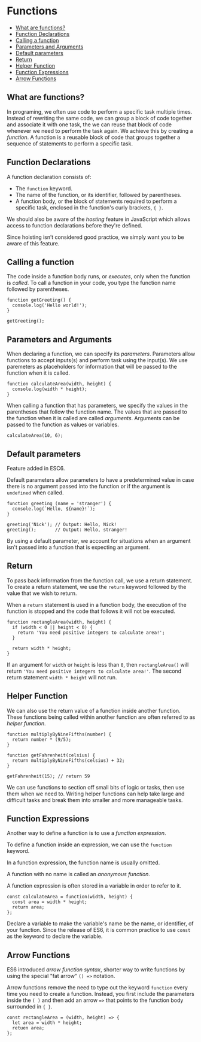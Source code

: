 # Functions

* [What are functions?](#What-are-functions?)
* [Function Declarations](#Function-Declarations)
* [Calling a function](#Calling-a-function)
* [Parameters and Arguments](#Parameters-and-Arguments)
* [Default parameters](#Default-parameters)
* [Return](#Return)
* [Helper Function](#Helper-Function)
* [Function Expressions](#Function-Expressions)
* [Arrow Functions](#Arrow-Functions)



## What are functions?
In programing, we often use code to perform a specific task multiple times. Instead of rewriting the same code, we can group a block of code together and associate it with one task, the we can reuse that block of code whenever we need to perform the task again. We achieve this by creating a *function*. A function is a reusable block of code that groups together a sequence of statements to perform a specific task.

## Function Declarations
A function declaration consists of:

* The `function` keyword.
* The name of the function, or its identifier, followed by parentheses.
* A function body, or the block of statements required to perform a specific task, enclosed in the function's curly brackets, `{ }`.

We should also be aware of the *hosting* feature in JavaScript which allows access to function declarations before they're defined.

Since hoisting isn’t considered good practice, we simply want you to be aware of this feature.

## Calling a function
The code inside a function body runs, or *executes*, only when the function is *called*. To call a function in your code, you type the function name followed by parentheses.

```
function getGreeting() {
  console.log('Hello world!');
}

getGreeting();
```

## Parameters and Arguments
When declaring a function, we can specify its *parameters*. Parameters allow functions to accept inputs(s) and perform task using the input(s). We use paremeters as placeholders for information that will be passed to the function when it is called.

```
function calculateArea(width, height) {
  console.log(width * height);
}
```

When calling a function that has parameters, we specify the values in the parentheses that follow the function name. The values that are passed to the function when it is called are called *arguments*. Arguments can be passed to the function as values or variables.

`calculateArea(10, 6);`

## Default parameters
Feature added in ESC6.

Default parameters allow parameters to have a predetermined value in case there is no argument passed into the function or if the argument is `undefined` when called.

```
function greeting (name = 'stranger') {
  console.log(`Hello, ${name}!`);
}

greeting('Nick'); // Output: Hello, Nick!
greeting();       // Output: Hello, stranger!
```

By using a default parameter, we account for situations when an argument isn't passed into a function that is expecting an argument.

## Return
To pass back information from the function call, we use a return statement. To create a return statement, we use the `return` keyword followed by the value that we wish to return.

When a `return` statement is used in a function body, the execution of the function is stopped and the code that follows it will not be executed.

```
function rectangleArea(width, height) {
  if (width < 0 || height < 0) {
    return 'You need positive integers to calculate area!';
  }

  return width * height;
}
```

If an argument for `width` or `height` is less than `0`, then `rectangleArea()` will return `'You need positive integers to calculate area!'`. The second return statement `width * height` will not run.

## Helper Function
We can also use the return value of a function inside another function. These functions being called within another function are often referred to as *helper function*.

```
function multiplyByNineFifths(number) {
  return number * (9/5);
}

function getFahrenheit(celsius) {
  return multiplyByNineFifths(celsius) + 32;
}

getFahrenheit(15); // return 59
```

We can use functions to section off small bits of logic or tasks, then use them when we need to. Writing helper functions can help take large and difficult tasks and break them into smaller and more manageable tasks.

## Function Expressions
Another way to define a function is to use a *function expression*.

To define a function inside an expression, we can use the `function` keyword.

In a function expression, the function name is usually omitted.

A function with no name is called an *anonymous function*.

A function expression is often stored in a variable in order to refer to it.

```
const calculateArea = function(width, height) {
  const area = width * height;
  return area;
};
```

Declare a variable to make the variable's name be the name, or identifier, of your function. Since the release of ES6, it is common practice to use `const` as the keyword to declare the variable.

## Arrow Functions
ES6 introduced *arrow function syntax*, shorter way to write functions by using the special "fat arrow" `() =>` notation.

Arrow functions remove the need to type out the keyword `function` every time you need to create a function. Instead, you first include the parameters inside the `( )` and then add an arrow `=>` that points to the function body surrounded in `{ }`.

```
const rectangleArea = (width, height) => {
  let area = width * height;
  retuen area;
};
```